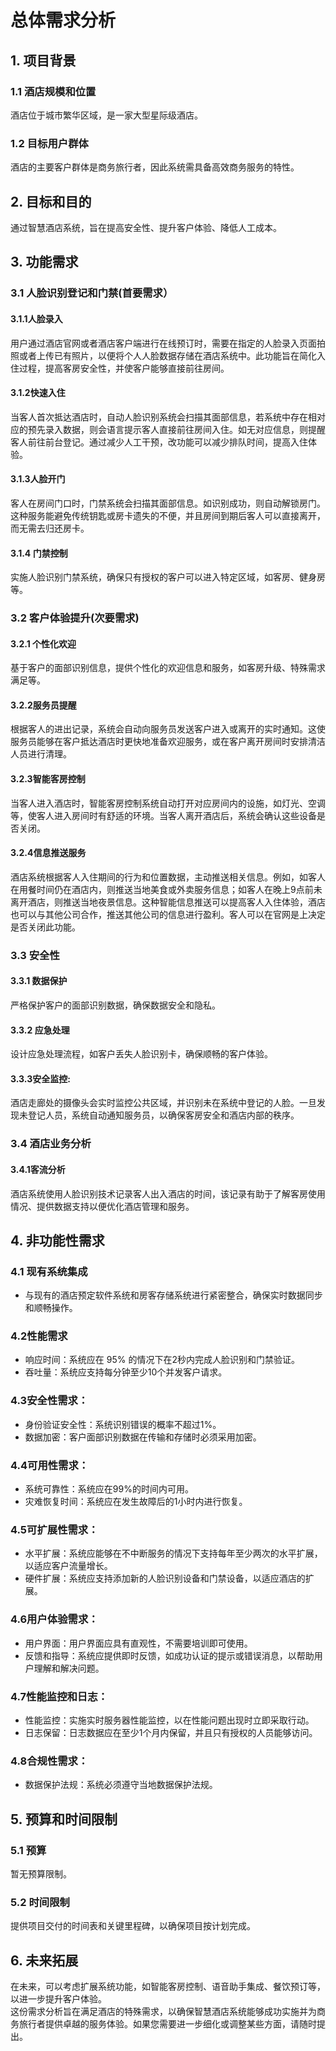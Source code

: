 # 总体需求分析
## 1. 项目背景  
### 1.1 酒店规模和位置  
酒店位于城市繁华区域，是一家大型星际级酒店。  
### 1.2 目标用户群体  
酒店的主要客户群体是商务旅行者，因此系统需具备高效商务服务的特性。  
## 2. 目标和目的  
通过智慧酒店系统，旨在提高安全性、提升客户体验、降低人工成本。  
## 3. 功能需求  
### 3.1 人脸识别登记和门禁(首要需求）  
#### 3.1.1人脸录入  
用户通过酒店官网或者酒店客户端进行在线预订时，需要在指定的人脸录入页面拍照或者上传已有照片，以便将个人人脸数据存储在酒店系统中。此功能旨在简化入住过程，提高客房安全性，并使客户能够直接前往房间。  
#### 3.1.2快速入住  
当客人首次抵达酒店时，自动人脸识别系统会扫描其面部信息，若系统中存在相对应的预先录入数据，则会语言提示客人直接前往房间入住。如无对应信息，则提醒客人前往前台登记。通过减少人工干预，改功能可以减少排队时间，提高入住体验。  
#### 3.1.3人脸开门  
客人在房间门口时，门禁系统会扫描其面部信息。如识别成功，则自动解锁房门。这种服务能避免传统钥匙或房卡遗失的不便，并且房间到期后客人可以直接离开，而无需去归还房卡。
#### 3.1.4 门禁控制   
实施人脸识别门禁系统，确保只有授权的客户可以进入特定区域，如客房、健身房等。  
### 3.2 客户体验提升(次要需求)   
#### 3.2.1 个性化欢迎  
基于客户的面部识别信息，提供个性化的欢迎信息和服务，如客房升级、特殊需求满足等。  
#### 3.2.2服务员提醒  
根据客人的进出记录，系统会自动向服务员发送客户进入或离开的实时通知。这使服务员能够在客户抵达酒店时更快地准备欢迎服务，或在客户离开房间时安排清洁人员进行清理。
#### 3.2.3智能客房控制
当客人进入酒店时，智能客房控制系统自动打开对应房间内的设施，如灯光、空调等，使客人进入房间时有舒适的环境。当客人离开酒店后，系统会确认这些设备是否关闭。
#### 3.2.4信息推送服务  
酒店系统根据客人入住期间的行为和位置数据，主动推送相关信息。例如，如客人在用餐时间仍在酒店内，则推送当地美食或外卖服务信息；如客人在晚上9点前未离开酒店，则推送当地夜景信息。这种智能信息推送可以提高客人入住体验，酒店也可以与其他公司合作，推送其他公司的信息进行盈利。客人可以在官网是上决定是否关闭此功能。
### 3.3 安全性  
#### 3.3.1 数据保护  
严格保护客户的面部识别数据，确保数据安全和隐私。
#### 3.3.2 应急处理  
设计应急处理流程，如客户丢失人脸识别卡，确保顺畅的客户体验。  
#### 3.3.3安全监控:  
酒店走廊处的摄像头会实时监控公共区域，并识别未在系统中登记的人脸。一旦发现未登记人员，系统自动通知服务员，以确保客房安全和酒店内部的秩序。  
### 3.4 酒店业务分析   
#### 3.4.1客流分析  
酒店系统使用人脸识别技术记录客人出入酒店的时间，该记录有助于了解客房使用情况、提供数据支持以便优化酒店管理和服务。  
## 4. 非功能性需求  
### 4.1 现有系统集成  
- 与现有的酒店预定软件系统和房客存储系统进行紧密整合，确保实时数据同步和顺畅操作。
### 4.2性能需求  
- 响应时间：系统应在 95% 的情况下在2秒内完成人脸识别和门禁验证。
- 吞吐量：系统应支持每分钟至少10个并发客户请求。
### 4.3安全性需求：
- 身份验证安全性：系统识别错误的概率不超过1%。  
- 数据加密：客户面部识别数据在传输和存储时必须采用加密。  
### 4.4可用性需求：  
- 系统可靠性：系统应在99%的时间内可用。  
- 灾难恢复时间：系统应在发生故障后的1小时内进行恢复。  
### 4.5可扩展性需求：  
- 水平扩展：系统应能够在不中断服务的情况下支持每年至少两次的水平扩展，以适应客户流量增长。  
- 硬件扩展：系统应支持添加新的人脸识别设备和门禁设备，以适应酒店的扩展。  
### 4.6用户体验需求：  
- 用户界面：用户界面应具有直观性，不需要培训即可使用。  
- 反馈和指导：系统应提供即时反馈，如成功认证的提示或错误消息，以帮助用户理解和解决问题。  
### 4.7性能监控和日志：  
- 性能监控：实施实时服务器性能监控，以在性能问题出现时立即采取行动。  
- 日志保留：日志数据应在至少1个月内保留，并且只有授权的人员能够访问。  
### 4.8合规性需求：  
- 数据保护法规：系统必须遵守当地数据保护法规。  
## 5. 预算和时间限制  
### 5.1 预算  
暂无预算限制。   
### 5.2 时间限制  
提供项目交付的时间表和关键里程碑，以确保项目按计划完成。  
## 6. 未来拓展  
在未来，可以考虑扩展系统功能，如智能客房控制、语音助手集成、餐饮预订等，以进一步提升客户体验。  
这份需求分析旨在满足酒店的特殊需求，以确保智慧酒店系统能够成功实施并为商务旅行者提供卓越的服务体验。如果您需要进一步细化或调整某些方面，请随时提出。  
